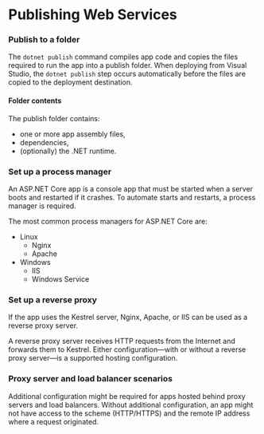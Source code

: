 # Publishing Web Services

### **Publish to a folder**

The `dotnet publish` command compiles app code and copies the files required to run the app into a publish folder. When deploying from Visual Studio, the `dotnet publish` step occurs automatically before the files are copied to the deployment destination.

#### **Folder contents**

The publish folder contains:

* one or more app assembly files,
* dependencies,
* \(optionally\) the .NET runtime.

### Set up a process manager

An ASP.NET Core app is a console app that must be started when a server boots and restarted if it crashes. To automate starts and restarts, a process manager is required. 

The most common process managers for ASP.NET Core are:

* Linux
  * Nginx
  * Apache
* Windows
  * IIS
  * Windows Service

### **Set up a reverse proxy**

If the app uses the Kestrel server, Nginx, Apache, or IIS can be used as a reverse proxy server.

A reverse proxy server receives HTTP requests from the Internet and forwards them to Kestrel. Either configuration—with or without a reverse proxy server—is a supported hosting configuration.

### **Proxy server and load balancer scenarios**

Additional configuration might be required for apps hosted behind proxy servers and load balancers. Without additional configuration, an app might not have access to the scheme \(HTTP/HTTPS\) and the remote IP address where a request originated.

